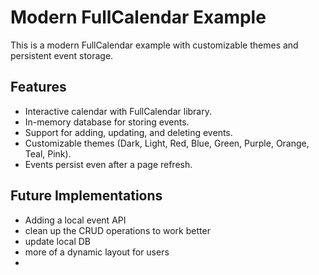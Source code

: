 # Modern FullCalendar Example

This is a modern FullCalendar example with customizable themes and persistent event storage.

## Features

- Interactive calendar with FullCalendar library.
- In-memory database for storing events.
- Support for adding, updating, and deleting events.
- Customizable themes (Dark, Light, Red, Blue, Green, Purple, Orange, Teal, Pink).
- Events persist even after a page refresh.


## Future Implementations
- Adding a local event API
- clean up the CRUD operations to work better
- update local DB 
- more of a dynamic layout for users
- 
